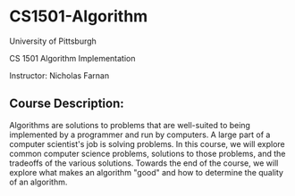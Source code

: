 # CS1501-Algorithm

University of Pittsburgh

CS 1501 Algorithm Implementation

Instructor: Nicholas Farnan

## Course Description:
Algorithms are solutions to problems that are well-suited to being implemented by a programmer and run by computers. A large part of a computer scientist's job is solving problems. In this course, we will explore common computer science problems, solutions to those problems, and the tradeoffs of the various solutions. Towards the end of the course, we will explore what makes an algorithm "good" and how to determine the quality of an algorithm.
